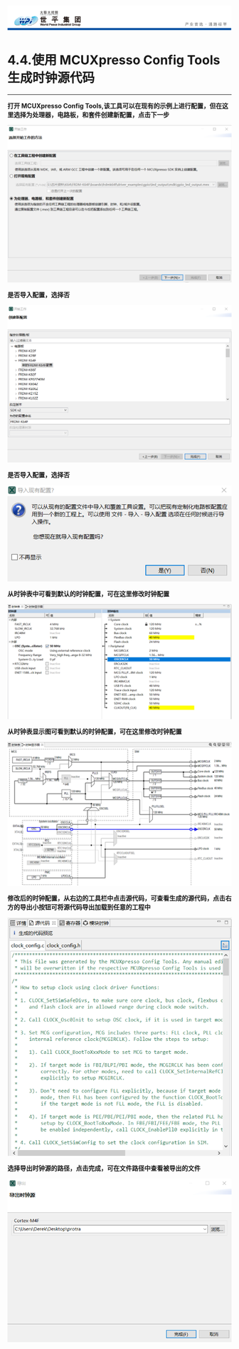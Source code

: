 ![wpiLogo](../../imgs/wpiLogo.jpg)

# 4.4.使用 MCUXpresso Config Tools 生成时钟源代码

---

**打开 MCUXpresso Config Tools,该工具可以在现有的示例上进行配置，但在这里选择为处理器，电路板，和套件创建新配置，点击下一步**

![uMCUConfigTools1](../../imgs/MCUConfigTools/uMCUConfigTools1.jpg)

**是否导入配置，选择否**

![uMCUConfigTools2](../../imgs/MCUConfigTools/uMCUConfigTools2.jpg)

**是否导入配置，选择否**

![uMCUConfigTools3](../../imgs/MCUConfigTools/uMCUConfigTools3.jpg)

**从时钟表中可看到默认的时钟配置，可在这里修改时钟配置**

![uMCUConfigTools4](../../imgs/MCUConfigTools/uMCUConfigTools4.jpg)

**从时钟表显示图可看到默认的时钟配置，可在这里修改时钟配置**

![uMCUConfigTools5](../../imgs/MCUConfigTools/uMCUConfigTools5.jpg)

**修改后的时钟配置，从右边的工具栏中点击源代码，可查看生成的源代码，点击右方的导出小按钮可将源代码导出加载到任意的工程中**

![uMCUConfigTools6](../../imgs/MCUConfigTools/uMCUConfigTools6.jpg)

**选择导出时钟源的路径，点击完成，可在文件路径中查看被导出的文件**

![uMCUConfigTools7](../../imgs/MCUConfigTools/uMCUConfigTools7.jpg)
